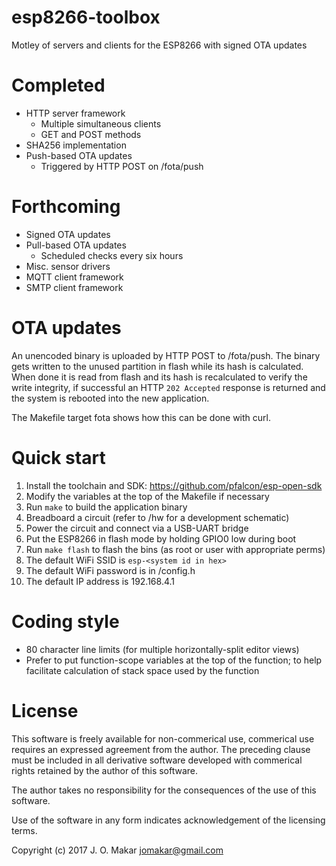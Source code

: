 # esp8266-toolbox
Motley of servers and clients for the ESP8266 with signed OTA updates

# Completed
- HTTP server framework
  - Multiple simultaneous clients
  - GET and POST methods
- SHA256 implementation
- Push-based OTA updates
  - Triggered by HTTP POST on /fota/push

# Forthcoming
- Signed OTA updates
- Pull-based OTA updates
  - Scheduled checks every six hours
- Misc. sensor drivers
- MQTT client framework
- SMTP client framework

# OTA updates
An unencoded binary is uploaded by HTTP POST to /fota/push.  The binary gets
written to the unused partition in flash while its hash is calculated.  When done
it is read from flash and its hash is recalculated to verify the write integrity,
if successful an HTTP `202 Accepted` response is returned and the system is
rebooted into the new application.

The Makefile target fota shows how this can be done with curl.

# Quick start
1. Install the toolchain and SDK: https://github.com/pfalcon/esp-open-sdk
1. Modify the variables at the top of the Makefile if necessary
1. Run `make` to build the application binary
1. Breadboard a circuit (refer to /hw for a development schematic)
1. Power the circuit and connect via a USB-UART bridge
1. Put the ESP8266 in flash mode by holding GPIO0 low during boot
1. Run `make flash` to flash the bins (as root or user with appropriate perms)
1. The default WiFi SSID is `esp-<system id in hex>`
1. The default WiFi password is in /config.h
1. The default IP address is 192.168.4.1

# Coding style
- 80 character line limits (for multiple horizontally-split editor views)
- Prefer to put function-scope variables at the top of the function; to help
  facilitate calculation of stack space used by the function

# License
This software is freely available for non-commerical use, commerical use requires
an expressed agreement from the author. The preceding clause must be included in
all derivative software developed with commerical rights retained by the author
of this software.

The author takes no responsibility for the consequences of the use of this
software.

Use of the software in any form indicates acknowledgement of the licensing terms.

Copyright (c) 2017 J. O. Makar <jomakar@gmail.com>
